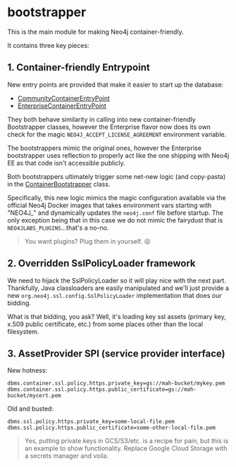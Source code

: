 # bootstrapper
This is the main module for making Neo4j container-friendly.

It contains three key pieces:

## 1. Container-friendly Entrypoint
New entry points are provided that make it easier to start up the database:

- [CommunityContainerEntryPoint](./src/main/java/io/sisu/neo4j/server/CommunityContainerEntryPoint.java)
- [EnterpriseContainerEntryPoint](./src/main/java/io/sisu/neo4j/server/EnterpriseContainerEntryPoint.java)

They both behave similarity in calling into new container-friendly Bootstrapper classes, however the Enterprise flavor now does its own check for the magic `NEO4J_ACCEPT_LICENSE_AGREEMENT` environment variable.

The bootstrappers mimic the original ones, however the Enterprise bootstrapper uses reflection to properly act like the one shipping with Neo4j EE as that code isn't accessible publicly.

Both bootstrappers ultimately trigger some net-new logic (and copy-pasta) in the [ContainerBootstrapper](./src/main/java/io/sisu/neo4j/server/ContainerBootstrapper.java) class.

Specifically, this new logic mimics the magic configuration available via the official Neo4j Docker images that takes environment vars starting with "NEO4J_" and dynamically updates the `neo4j.conf` file before startup. The only exception being that in this case we do not mimic the fairydust that is `NEO4JLABS_PLUGINS`...that's a no-no. 

> You want plugins? Plug them in yourself. 😝

## 2. Overridden SslPolicyLoader framework
We need to hijack the SslPolicyLoader so it will play nice with the next part. Thankfully, Java classloaders are easily manipulated and we'll just provide a new `org.neo4j.ssl.config.SslPolicyLoader` implementation that does our bidding.

What is that bidding, you ask? Well, it's loading key ssl assets (primary key, x.509 public certificate, etc.) from some places other than the local filesystem.

## 3. AssetProvider SPI (service provider interface)
New hotness:
```properties
dbms.container.ssl.policy.https.private_key=gs://mah-bucket/mykey.pem
dbms.container.ssl.policy.https.public_certificate=gs://mah-bucket/mycert.pem
```

Old and busted:
```properties
dbms.ssl.policy.https.private_key=some-local-file.pem
dbms.ssl.policy.https.public_certificate=some-other-local-file.pem
```

> Yes, putting private keys in GCS/S3/etc. is a recipe for pain, but this is an example to show functionality. Replace Google Cloud Storage with a secrets manager and voila.



